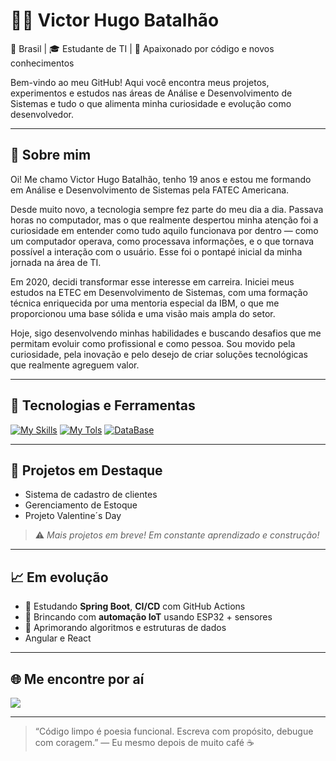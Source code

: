 # 👨‍💻 Victor Hugo Batalhão

📍 Brasil | 🎓 Estudante de TI | 🧠 Apaixonado por código e novos conhecimentos

Bem-vindo ao meu GitHub! Aqui você encontra meus projetos, experimentos e estudos nas áreas de Análise e Desenvolvimento de Sistemas e tudo o que alimenta minha curiosidade e evolução como desenvolvedor.

---

## 🚀 Sobre mim

Oi! Me chamo Victor Hugo Batalhão, tenho 19 anos e estou me formando em Análise e Desenvolvimento de Sistemas pela FATEC Americana.

Desde muito novo, a tecnologia sempre fez parte do meu dia a dia. Passava horas no computador, mas o que realmente despertou minha atenção foi a curiosidade em entender como tudo aquilo funcionava por dentro — como um computador operava, como processava informações, e o que tornava possível a interação com o usuário. Esse foi o pontapé inicial da minha jornada na área de TI.

Em 2020, decidi transformar esse interesse em carreira. Iniciei meus estudos na ETEC em Desenvolvimento de Sistemas, com uma formação técnica enriquecida por uma mentoria especial da IBM, o que me proporcionou uma base sólida e uma visão mais ampla do setor.

Hoje, sigo desenvolvendo minhas habilidades e buscando desafios que me permitam evoluir como profissional e como pessoa. Sou movido pela curiosidade, pela inovação e pelo desejo de criar soluções tecnológicas que realmente agreguem valor.

---

## 🔧 Tecnologias e Ferramentas

[![My Skills](https://skillicons.dev/icons?i=java,python,cs,aws,js,html,php,react,css,linux)](https://skillicons.dev)
[![My Tols](https://skillicons.dev/icons?i=idea,vscode,postman)](https://skillicons.dev)
[![DataBase](https://skillicons.dev/icons?i=mysql,postgres)](https://skillicons.dev)

---

## 📂 Projetos em Destaque

- Sistema de cadastro de clientes
- Gerenciamento de Estoque
- Projeto Valentine´s Day

> ⚠️ *Mais projetos em breve! Em constante aprendizado e construção!*

---

## 📈 Em evolução

- 🔧 Estudando **Spring Boot**, **CI/CD** com GitHub Actions
- 🤖 Brincando com **automação IoT** usando ESP32 + sensores
- 🧠 Aprimorando algoritmos e estruturas de dados
- Angular e React

---

## 🌐 Me encontre por aí

<a href="https://www.linkedin.com/in/victor-hugo-batalhão/">
  <img src="https://img.shields.io/badge/linkedin-%230077B5.svg?style=for-the-badge&logo=linkedin&logoColor=white">
</a>

---

> “Código limpo é poesia funcional. Escreva com propósito, debugue com coragem.” — Eu mesmo depois de muito café ☕
